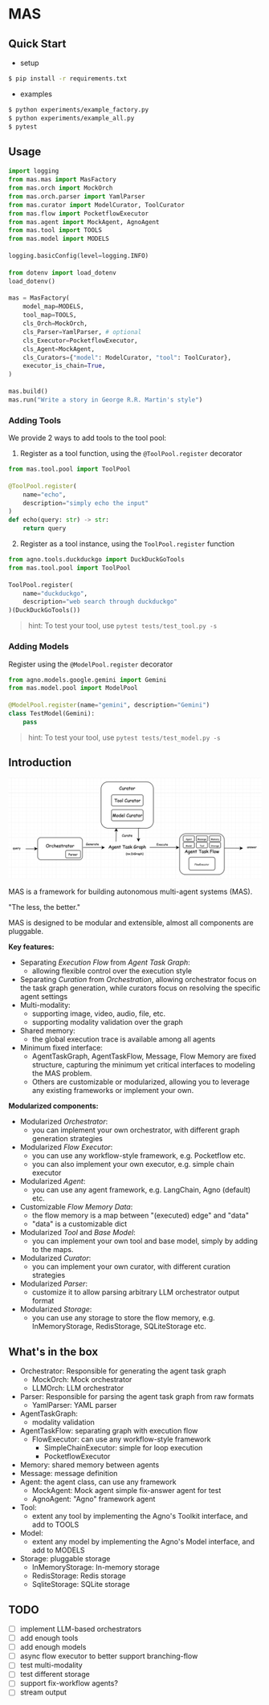 # MAS

## Quick Start

- setup

```bash
$ pip install -r requirements.txt
```

- examples

```bash
$ python experiments/example_factory.py
$ python experiments/example_all.py
$ pytest
```

## Usage
```python
import logging
from mas.mas import MasFactory
from mas.orch import MockOrch
from mas.orch.parser import YamlParser
from mas.curator import ModelCurator, ToolCurator
from mas.flow import PocketflowExecutor
from mas.agent import MockAgent, AgnoAgent
from mas.tool import TOOLS
from mas.model import MODELS

logging.basicConfig(level=logging.INFO)

from dotenv import load_dotenv
load_dotenv()

mas = MasFactory(
    model_map=MODELS,
    tool_map=TOOLS,
    cls_Orch=MockOrch,
    cls_Parser=YamlParser, # optional
    cls_Executor=PocketflowExecutor,
    cls_Agent=MockAgent,
    cls_Curators={"model": ModelCurator, "tool": ToolCurator},
    executor_is_chain=True,
)

mas.build()
mas.run("Write a story in George R.R. Martin's style")
```

### Adding Tools
We provide 2 ways to add tools to the tool pool:
1. Register as a tool function, using the `@ToolPool.register` decorator
```python
from mas.tool.pool import ToolPool

@ToolPool.register(
    name="echo",
    description="simply echo the input"
)
def echo(query: str) -> str:
    return query
```
2. Register as a tool instance, using the `ToolPool.register` function
```python
from agno.tools.duckduckgo import DuckDuckGoTools
from mas.tool.pool import ToolPool

ToolPool.register(
    name="duckduckgo",
    description="web search through duckduckgo"
)(DuckDuckGoTools())
```

> hint: To test your tool, use `pytest tests/test_tool.py -s`

### Adding Models
Register using the `@ModelPool.register` decorator
```python
from agno.models.google.gemini import Gemini
from mas.model.pool import ModelPool

@ModelPool.register(name="gemini", description="Gemini")
class TestModel(Gemini):
    pass
```

> hint: To test your tool, use `pytest tests/test_model.py -s`

## Introduction
![MAS framework](assets/arch.png)

MAS is a framework for building autonomous multi-agent systems (MAS).

"The less, the better."

MAS is designed to be modular and extensible, almost all components are pluggable.

**Key features:**
- Separating *Execution Flow* from *Agent Task Graph*:
  - allowing flexible control over the execution style
- Separating *Curation* from *Orchestration*, allowing orchestrator focus on the task graph generation, while curators focus on resolving the specific agent settings
- Multi-modality:
  - supporting image, video, audio, file, etc.
  - supporting modality validation over the graph
- Shared memory:
  - the global execution trace is available among all agents
- Minimum fixed interface:
  - AgentTaskGraph, AgentTaskFlow, Message, Flow Memory are fixed structure, capturing the minimum yet critical interfaces to modeling the MAS problem.
  - Others are customizable or modularized, allowing you to leverage any existing frameworks or implement your own.

**Modularized components:**
- Modularized *Orchestrator*:
  - you can implement your own orchestrator, with different graph generation strategies
- Modularized *Flow Executor*: 
  - you can use any workflow-style framework, e.g. Pocketflow etc.
  - you can also implement your own executor, e.g. simple chain executor
- Modularized *Agent*: 
  - you can use any agent framework, e.g. LangChain, Agno (default) etc.
- Customizable *Flow Memory Data*:
  - the flow memory is a map between "(executed) edge" and "data"
  - "data" is a customizable dict
- Modularized *Tool* and *Base Model*:
  - you can implement your own tool and base model, simply by adding to the maps.
- Modularized *Curator*:
  - you can implement your own curator, with different curation strategies
- Modularized *Parser*:
  - customize it to allow parsing arbitrary LLM orchestrator output format
- Modularized *Storage*:
  - you can use any storage to store the flow memory, e.g. InMemoryStorage, RedisStorage, SQLiteStorage etc.

## What's in the box

- Orchestrator: Responsible for generating the agent task graph
  - MockOrch: Mock orchestrator
  - LLMOrch: LLM orchestrator
- Parser: Responsible for parsing the agent task graph from raw formats
  - YamlParser: YAML parser
- AgentTaskGraph:
  - modality validation
- AgentTaskFlow: separating graph with execution flow
  - FlowExecutor: can use any workflow-style framework
    - SimpleChainExecutor: simple for loop execution
    - PocketflowExecutor
- Memory: shared memory between agents
- Message: message definition
- Agent: the agent class, can use any framework
  - MockAgent: Mock agent simple fix-answer agent for test
  - AgnoAgent: "Agno" framework agent
- Tool:
  - extent any tool by implementing the Agno's Toolkit interface, and add to TOOLS
- Model:
  - extent any model by implementing the Agno's Model interface, and add to MODELS
- Storage: pluggable storage
  - InMemoryStorage: In-memory storage
  - RedisStorage: Redis storage
  - SqliteStorage: SQLite storage

## TODO

- [ ] implement LLM-based orchestrators
- [ ] add enough tools
- [ ] add enough models
- [ ] async flow executor to better support branching-flow
- [ ] test multi-modality
- [ ] test different storage
- [ ] support fix-workflow agents?
- [ ] stream output
